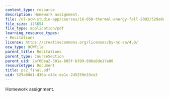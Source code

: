 ```yaml
---
content_type: resource
description: Homework assignment.
file: /ol-ocw-studio-app/courses/16-050-thermal-energy-fall-2002/529a0dd1d36ac43cee1c245259e33ce3_ps2_final.pdf
file_size: 125654
file_type: application/pdf
learning_resource_types:
- Recitations
license: https://creativecommons.org/licenses/by-nc-sa/4.0/
ocw_type: OCWFile
parent_title: Recitations
parent_type: CourseSection
parent_uid: 2af60ea2-301a-605f-b399-896a0de17e88
resourcetype: Document
title: ps2_final.pdf
uid: 529a0dd1-d36a-c43c-ee1c-245259e33ce3
---
```

Homework assignment.